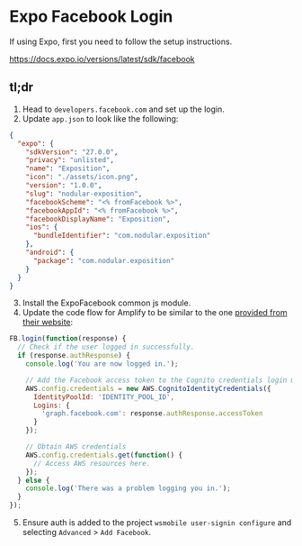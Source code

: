 # Expo Facebook Login

If using Expo, first you need to follow the setup instructions.

https://docs.expo.io/versions/latest/sdk/facebook

## tl;dr

1. Head to `developers.facebook.com` and set up the login.
2. Update `app.json` to look like the following:

```json
{
  "expo": {
    "sdkVersion": "27.0.0",
    "privacy": "unlisted",
    "name": "Exposition",
    "icon": "./assets/icon.png",
    "version": "1.0.0",
    "slug": "nodular-exposition",
    "facebookScheme": "<% fromFacebook %>",
    "facebookAppId": "<% fromFacebook %>",
    "facebookDisplayName": "Exposition",
    "ios": {
      "bundleIdentifier": "com.nodular.exposition"
    },
    "android": {
      "package": "com.nodular.exposition"
    }
  }
}
```

3. Install the ExpoFacebook common js module.
4. Update the code flow for Amplify to be similar to the one [provided from their website](https://docs.aws.amazon.com/cognito/latest/developerguide/facebook.html):

```javascript
FB.login(function(response) {
  // Check if the user logged in successfully.
  if (response.authResponse) {
    console.log('You are now logged in.');

    // Add the Facebook access token to the Cognito credentials login map.
    AWS.config.credentials = new AWS.CognitoIdentityCredentials({
      IdentityPoolId: 'IDENTITY_POOL_ID',
      Logins: {
        'graph.facebook.com': response.authResponse.accessToken
      }
    });

    // Obtain AWS credentials
    AWS.config.credentials.get(function() {
      // Access AWS resources here.
    });
  } else {
    console.log('There was a problem logging you in.');
  }
});
```

5. Ensure auth is added to the project `wsmobile user-signin configure` and selecting `Advanced` > `Add Facebook`.
